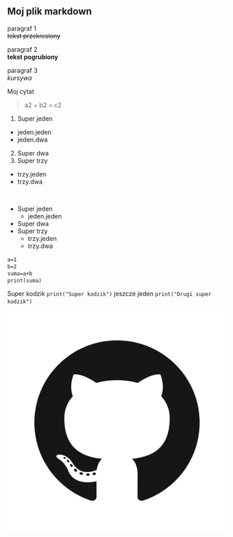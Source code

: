 ## Moj plik markdown

paragraf 1 </br>
~~tekst przekreslony~~

paragraf 2 </br>
**tekst pogrubiony**

paragraf 3 </br>
*kursywa*

Moj cytat

>a2 + b2 = c2

1. Super jeden
  - jeden.jeden
  - jeden.dwa
2. Super dwa
3. Super trzy
  - trzy.jeden
  - trzy.dwa
  
</br>

* Super jeden
  - jeden.jeden
* Super dwa
* Super trzy
  - trzy.jeden
  - trzy.dwa

~~~
a=1
b=2
suma=a+b
print(suma)
~~~

Super kodzik `print("Super kodzik")` jeszcze jeden `print("Drugi super kodzik")`

![src/GitHub-Mark.png](src/GitHub-Mark.png)


